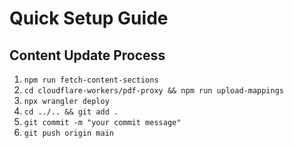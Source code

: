 # Quick Setup Guide

## Content Update Process

1. `npm run fetch-content-sections`
2. `cd cloudflare-workers/pdf-proxy && npm run upload-mappings`
3. `npx wrangler deploy`
4. `cd ../.. && git add .`
5. `git commit -m "your commit message"`
6. `git push origin main`
